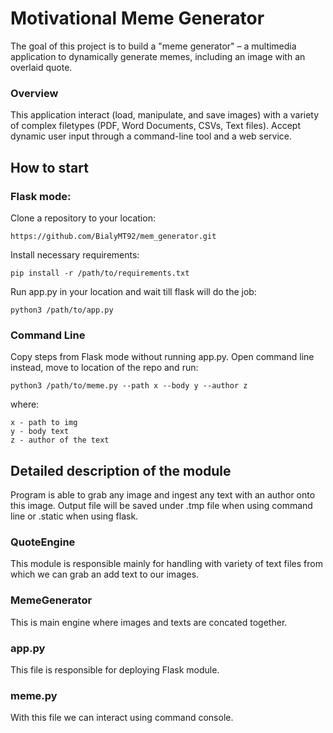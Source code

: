 # Motivational Meme Generator

The goal of this project is to build a "meme generator" – a multimedia application to dynamically generate memes,
including an image with an overlaid quote.

### Overview

This application interact (load, manipulate, and save images) with a variety of complex filetypes (PDF, Word Documents,
CSVs, Text files).
Accept dynamic user input through a command-line tool and a web service.

## How to start

### Flask mode:

Clone a repository to your location:
```
https://github.com/BialyMT92/mem_generator.git
```
Install necessary requirements:
```
pip install -r /path/to/requirements.txt
```
Run app.py in your location and wait till flask will do the job:
```
python3 /path/to/app.py
```
### Command Line 
Copy steps from Flask mode without running app.py.
Open command line instead, move to location of the repo and run:
```
python3 /path/to/meme.py --path x --body y --author z
```
where:
```
x - path to img
y - body text
z - author of the text
```

## Detailed description of the module

Program is able to grab any image and ingest any text with an author onto this image. Output file will be saved under
.tmp file when using command line or .static when using flask.

### QuoteEngine

This module is responsible mainly for handling with variety of text files from which we can grab an add text to our
images.

### MemeGenerator

This is main engine where images and texts are concated together.

### app.py

This file is responsible for deploying Flask module.

### meme.py

With this file we can interact using command console.